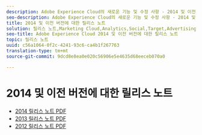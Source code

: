 ```yaml
---
description: Adobe Experience Cloud의 새로운 기능 및 수정 사항 - 2014 및 이전
seo-description: Adobe Experience Cloud의 새로운 기능 및 수정 사항 - 2014 및 이전
title: 2014 및 이전 버전에 대한 릴리스 노트
solution: 릴리스 노트,Marketing Cloud,Analytics,Social,Target,Advertising Cloud
seo-title: Adobe Experience Cloud 2014 및 이전 버전에 대한 릴리스 노트
topic: 릴리스 노트
uuid: c56a1064-0f2c-4241-93c6-ca4b1f267763
translation-type: tm+mt
source-git-commit: 9dcd8e8ea0e020c56906e5e4635d68eeceb070a0

---
```



# 2014 및 이전 버전에 대한 릴리스 노트

* [2014 릴리스 노트 PDF](2014-Adobe-Experience-Cloud-Release-Notes.pdf)
* [2013 릴리스 노트 PDF](2013-Adobe-Experience-Cloud-Release-Notes.pdf)
* [2012 릴리스 노트 PDF](2012-Adobe-Experience-Cloud-Release-Notes.pdf)
